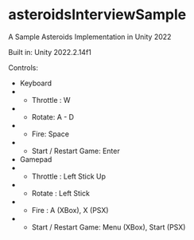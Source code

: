 # asteroidsInterviewSample
A Sample Asteroids Implementation in Unity 2022

Built in: Unity 2022.2.14f1

Controls:
* Keyboard
* * Throttle : W
* * Rotate: A - D
* * Fire: Space
* * Start / Restart Game: Enter
* Gamepad
* * Throttle : Left Stick Up
* * Rotate : Left Stick
* * Fire : A (XBox), X (PSX)
* * Start / Restart Game: Menu (XBox), Start (PSX)
